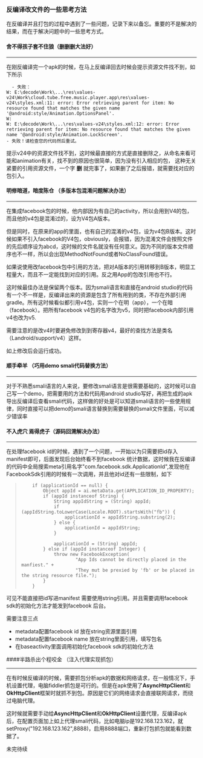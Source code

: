 

### 反编译改文件的一些思考方法

在反编译并且打包的过程中遇到了一些问题，记录下来以备忘。重要的不是解决的结果，而在于解决问题中的一些思考方式。
 
 
#### 舍不得孩子套不住狼（删删删大法好）

***
在刚反编译完一个apk的时候，在马上反编译回去时候会提示资源文件找不到，如下所示

      - 失败：
    W: E:\decode\Work\...\res\values-v24\Work\cloud.tube.free.music.player.app\res\values-v24\styles.xml:11: error: Error retrieving parent for item: No resource found that matches the given name '@android:style/Animation.OptionsPanel'.
    W: 
    W: E:\decode\Work\...\res\values-v24\styles.xml:12: error: Error retrieving parent for item: No resource found that matches the given name '@android:style/Animation.LockScreen'.
    - 失败！请检查您的代码然后重试。

提示v24中的资源文件找不到，这时候最直接的方式是直接删除之，从命名来看可能和animation有关，找不到的原因也很简单，因为没有引入相应的包，
这种无关紧要的引用资源文件，一个字 **删** 就完事了，如果删了之后报错，就需要找对应的包引入。


#### 明修暗道，暗度陈仓 （多版本包混淆问题解决办法）

***
在集成facebook包的时候，他内部因为有自己的activity，所以会用到V4的包，而且他的v4包是混淆过的，设为V4包A版本。

但是同时，在原来的app的里面，也有自己的混淆的v4包，设为v4包B版本。这时候如果不引入facebook的V4包，obviously，会报错，因为混淆文件会按照文件的先后顺序设为abcd，这时候的文件名就没有任何意义。因为不同的版本文件顺序也不一样，所以会出现MethodNotFound或者NoClassFound错误。

如果说使用改facebook包中引用的方法，把对A版本的引用转移到B版本，明显工程量大，而且不一定能找到对应的引用。反之用App的包改引用也不行。

这时候最佳办法是保留两个版本。因为smali语言和直接在android studio的代码有一个不一样是，反编译出来的资源是包含了所有用到的类，不存在外部引用gradle。所有这时候看似都引用v4包，实则一个在明（app），一个在暗（facebook）。把所有facebook v4包的名字改为v5，同时把facebook内部引用v4也改为v5.

需要注意的是改v4时要避免修改到到寄存器v4，最好的查找方法是类名（Landroid/support/v4）这样。

如上修改后会运行成功。


#### 顺手牵羊 （巧用demo smali代码替换方法）

***
对于不熟悉smali语言的人来说，要修改smali语言是很需要基础的，这时候可以自己写一个demo，把需要用的方法和代码用android studio写好，再把生成的apk导出反编译后查看smali代码，这样做的好处是可以知道smali语言的一些使用规律，同时直接可以把demo的smali语言替换到需要替换的smali文件里面，可以减少错误率


#### 不入虎穴 焉得虎子（源码回溯解决办法）

***
在处理facebook id的时候，遇到了一个问题，一开始以为只需要把id存入manifest即可，后面发现后台始终看不到facebook 统计数据，这时候我在反编译的代码中全局搜索meta引用名字"com.facebook.sdk.ApplicationId",发现他在FacebookSdk引用的时候有一次调用，并且他对id还有一些限制，如下  
>         if (applicationId == null) {
>             Object appId = ai.metaData.get(APPLICATION_ID_PROPERTY);
>             if (appId instanceof String) {
>                 String appIdString = (String) appId;
>                 if (appIdString.toLowerCase(Locale.ROOT).startsWith("fb")) {
>                     applicationId = appIdString.substring(2);
>                 } else {
>                     applicationId = appIdString;
>                 }
> 
>                 applicationId = (String) appId;
>             } else if (appId instanceof Integer) {
>                 throw new FacebookException(
>                         "App Ids cannot be directly placed in the manfiest." +
>                         "They mut be prexied by 'fb' or be placed in the string resource file.");
>             }
>         }
> 

可见不能直接把id写进manifest  需要使用string引用。并且需要调用facebook sdk的初始化方法才能发到facebook 后台。

需要注意三点
- metadata配置facebook id 放在string资源里面引用
- metadata配置facebook name 放在string里面引用，填写包名
- 在baseactivity里面调用初始化facebook sdk的初始化方法


####半路杀出个程咬金 （注入代理实现抓包）
***

在有时候反编译的时候，需要抓包分析apk的数据和网络请求，在一般情况下，手机设置代理，电脑fiddler抓包是可行的。但是在apk使用了**AsyncHttpClient**和**OkHttpClient**框架时就抓不到包。原因是它们的网络请求会直接联网请求，而绕过电脑代理。

这时候就需要手动给**AsyncHttpClient**和**OkHttpClient**设置代理，反编译apk后，在配置页面加上如上代理smali代码，比如电脑ip是192.168.123.162，就setProxy("192.168.123.162",8888)，启用8888端口，重新打包抓包就能看到数据了。

未完待续



